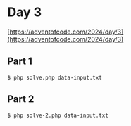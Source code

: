 # Day 3

[https://adventofcode.com/2024/day/3](https://adventofcode.com/2024/day/3)

## Part 1

```
$ php solve.php data-input.txt
```

## Part 2

```
$ php solve-2.php data-input.txt
```